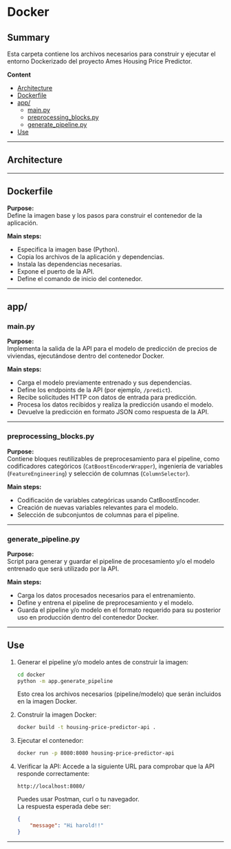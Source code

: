 # Docker

## Summary

Esta carpeta contiene los archivos necesarios para construir y ejecutar el entorno Dockerizado del proyecto Ames Housing Price Predictor.

**Content**
- [Architecture](#architecture)
- [Dockerfile](#dockerfile)
- [app/](#app)
    - [main.py](#mainpy)
    - [preprocessing_blocks.py](#preprocessing_blockspy)
    - [generate_pipeline.py](#generate_pipelinepy)
- [Use](#use)

---

## Architecture



---

## Dockerfile

**Purpose:**  
Define la imagen base y los pasos para construir el contenedor de la aplicación.

**Main steps:**  
- Especifica la imagen base (Python).
- Copia los archivos de la aplicación y dependencias.
- Instala las dependencias necesarias.
- Expone el puerto de la API.
- Define el comando de inicio del contenedor.

---

## app/

### main.py

**Purpose:**  
Implementa la salida de la API para el modelo de predicción de precios de viviendas, ejecutándose dentro del contenedor Docker.

**Main steps:**  
- Carga el modelo previamente entrenado y sus dependencias.
- Define los endpoints de la API (por ejemplo, `/predict`).
- Recibe solicitudes HTTP con datos de entrada para predicción.
- Procesa los datos recibidos y realiza la predicción usando el modelo.
- Devuelve la predicción en formato JSON como respuesta de la API.



---

### preprocessing_blocks.py

**Purpose:**  
Contiene bloques reutilizables de preprocesamiento para el pipeline, como codificadores categóricos (`CatBoostEncoderWrapper`), ingeniería de variables (`FeatureEngineering`) y selección de columnas (`ColumnSelector`).

**Main steps:**  
- Codificación de variables categóricas usando CatBoostEncoder.
- Creación de nuevas variables relevantes para el modelo.
- Selección de subconjuntos de columnas para el pipeline.




---

### generate_pipeline.py

**Purpose:**  
Script para generar y guardar el pipeline de procesamiento y/o el modelo entrenado que será utilizado por la API.

**Main steps:**  
- Carga los datos procesados necesarios para el entrenamiento.
- Define y entrena el pipeline de preprocesamiento y el modelo.
- Guarda el pipeline y/o modelo en el formato requerido para su posterior uso en producción dentro del contenedor Docker.

---

## Use

1. Generar el pipeline y/o modelo antes de construir la imagen:
   ```sh
   cd docker
   python -m app.generate_pipeline
   ```
   Esto crea los archivos necesarios (pipeline/modelo) que serán incluidos en la imagen Docker.

2. Construir la imagen Docker:
   ```sh
   docker build -t housing-price-predictor-api .
   ```

3. Ejecutar el contenedor:
   ```sh
   docker run -p 8080:8080 housing-price-predictor-api
   ```

4. Verificar la API:
   Accede a la siguiente URL para comprobar que la API responde correctamente:
   ```
   http://localhost:8080/
   ```

   Puedes usar Postman, curl o tu navegador.  
   La respuesta esperada debe ser:

   ```json
   {
       "message": "Hi harold!!"
   }
   ```

---


